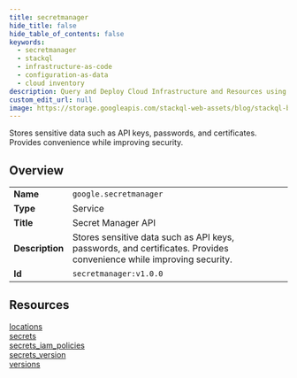 ```yaml
---
title: secretmanager
hide_title: false
hide_table_of_contents: false
keywords:
  - secretmanager
  - stackql
  - infrastructure-as-code
  - configuration-as-data
  - cloud inventory
description: Query and Deploy Cloud Infrastructure and Resources using SQL
custom_edit_url: null
image: https://storage.googleapis.com/stackql-web-assets/blog/stackql-blog-post-featured-image.png
---
```

Stores sensitive data such as API keys, passwords, and certificates. Provides convenience while improving security.   
    

## Overview
<table><tbody>
<tr><td><b>Name</b></td><td><code>google.secretmanager</code></td></tr>
<tr><td><b>Type</b></td><td>Service</td></tr>
<tr><td><b>Title</b></td><td>Secret Manager API</td></tr>
<tr><td><b>Description</b></td><td>Stores sensitive data such as API keys, passwords, and certificates. Provides convenience while improving security. </td></tr>
<tr><td><b>Id</b></td><td><code>secretmanager:v1.0.0</code></td></tr>
</tbody></table>

## Resources
<div class="row">
<div class="providerDocColumn">
<a href="/providers/google/secretmanager/locations/">locations</a><br />
<a href="/providers/google/secretmanager/secrets/">secrets</a><br />
<a href="/providers/google/secretmanager/secrets_iam_policies/">secrets_iam_policies</a><br />
</div>
<div class="providerDocColumn">
<a href="/providers/google/secretmanager/secrets_version/">secrets_version</a><br />
<a href="/providers/google/secretmanager/versions/">versions</a><br />
</div>
</div>

